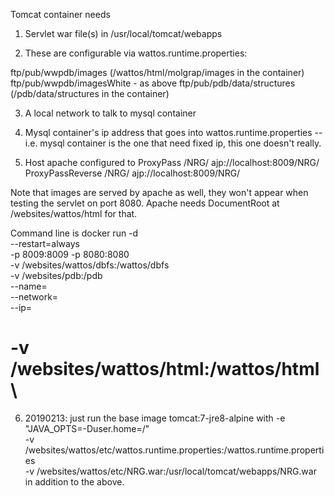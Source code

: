 Tomcat container needs 

1. Servlet war file(s) in /usr/local/tomcat/webapps

2. These are configurable via wattos.runtime.properties:

ftp/pub/wwpdb/images (/wattos/html/molgrap/images in the container)
ftp/pub/wwpdb/imagesWhite - as above
ftp/pub/pdb/data/structures (/pdb/data/structures in the container)

3. A local network <net> to talk to mysql container

4. Mysql container's ip address that goes into wattos.runtime.properties
-- i.e. mysql container is the one that need fixed ip, this one doesn't really.

5. Host apache configured to
    ProxyPass         /NRG/ ajp://localhost:8009/NRG/
    ProxyPassReverse  /NRG/ ajp://localhost:8009/NRG/

Note that images are served by apache as well, they won't appear when testing
the servlet on port 8080. Apache needs DocumentRoot at /websites/wattos/html
for that.

Command line is 
docker run -d \
    --restart=always \
    -p 8009:8009 -p 8080:8080 \
    -v /websites/wattos/dbfs:/wattos/dbfs \
    -v /websites/pdb:/pdb \
    --name=<name> \
    --network=<net> \
    --ip=<addr> \
    <image>

#    -v /websites/wattos/html:/wattos/html \

6. 20190213: just run the base image tomcat:7-jre8-alpine with
    -e "JAVA_OPTS=-Duser.home=/" \
    -v /websites/wattos/etc/wattos.runtime.properties:/wattos.runtime.properties \
    -v /websites/wattos/etc/NRG.war:/usr/local/tomcat/webapps/NRG.war
in addition to the above.